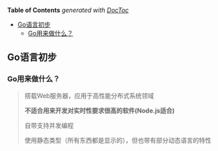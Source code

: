 <!-- START doctoc generated TOC please keep comment here to allow auto update -->
<!-- DON'T EDIT THIS SECTION, INSTEAD RE-RUN doctoc TO UPDATE -->
**Table of Contents**  *generated with [DocToc](https://github.com/thlorenz/doctoc)*

- [Go语言初步](#go%E8%AF%AD%E8%A8%80%E5%88%9D%E6%AD%A5)
  - [Go用来做什么？](#go%E7%94%A8%E6%9D%A5%E5%81%9A%E4%BB%80%E4%B9%88)

<!-- END doctoc generated TOC please keep comment here to allow auto update -->

## Go语言初步

### Go用来做什么？

> 搭载Web服务器，应用于高性能分布式系统领域
> 
> **不适合用来开发对实时性要求很高的软件(Node.js适合)**
> 
> 自带支持并发编程
> 
> 使用静态类型（所有东西都是显示的），但也带有部分动态语言的特性